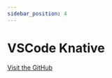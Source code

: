 ```yaml
---
sidebar_position: 4
---
```


# VSCode Knative

[Visit the GitHub](https://github.com/redhat-developer/vscode-knative)